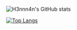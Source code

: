 ![H3nnn4n's GitHub stats](https://github-readme-stats.vercel.app/api?username=h3nnn4n&show_icons=true&theme=gruvbox)

[![Top Langs](https://github-readme-stats.vercel.app/api/top-langs/?username=h3nnn4n&layout=compact&theme=gruvbox)](https://github.com/anuraghazra/github-readme-stats)
